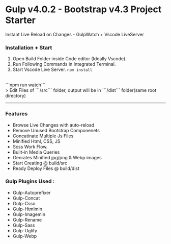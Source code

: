 # Gulp v4.0.2 - Bootstrap v4.3 Project Starter
Instant Live Reload on Changes - GulpWatch + Vscode LiveServer

### Installation + Start
1. Open Build Folder inside Code editor (Ideally Vscode).
2. Run Following Commands in Integrated Terminal.
3. Start Vscode Live Server.
```npm install```
<br>
```npm run watch```
<br>
> Edit Files of ```/src``` folder, output will be in ```/dist``` folder(same root directory)
<hr>

### Features
- Browse Live Changes with auto-reload
- Remove Unused Bootstrap Componenets
- Concatinate Multiple Js Files
- Minified Html, CSS, JS
- Scss Work Flow.
- Built-in Media Queries
- Genrates Minified jpg/png & Webp images
- Start Creating @ build/src
- Ready Deploy Files @ build/dist

### Gulp Plugins Used :
- Gulp-Autoprefixer
- Gulp-Concat
- Gulp-Csso
- Gulp-Htmlmin
- Gulp-Imagemin
- Gulp-Rename
- Gulp-Sass
- Gulp-Uglify
- Gulp-Webp
